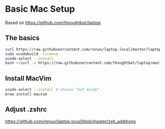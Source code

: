 # Basic Mac Setup

Based on https://github.com/thoughtbot/laptop

## The basics

```sh
curl https://raw.githubusercontent.com/renuo/laptop.local/master/laptop.local > .laptop.local
sudo xcodebuild -license
xcode-select --install
bash <(curl -s https://raw.githubusercontent.com/thoughtbot/laptop/master/mac)
```

## Install MacVim

```sh
xcode-select --install # choose "Get Xcode"
brew install macvim
```

## Adjust .zshrc

https://github.com/renuo/laptop.local/blob/master/zsh_additions
